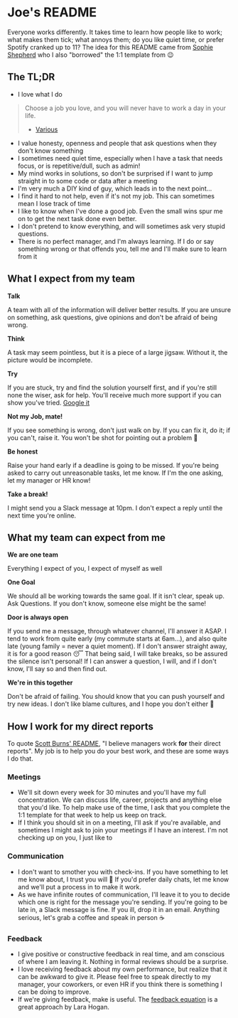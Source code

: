 # Joe's README

Everyone works differently. It takes time to learn how people like to work; what makes them tick; what annoys them; do you like quiet time, or prefer Spotify cranked up to 11?
The idea for this README came from [Sophie Shepherd](https://github.com/sophshep) who I also "borrowed" the 1:1 template from 😉

## The TL;DR

* I love what I do
> Choose a job you love, and you will never have to work a day in your life.
> - [Various](https://quoteinvestigator.com/2014/09/02/job-love/)
* I value honesty, openness and people that ask questions when they don't know something
* I sometimes need quiet time, especially when I have a task that needs focus, or is repetitive/dull, such as admin!
* My mind works in solutions, so don't be surprised if I want to jump straight in to some code or data after a meeting
* I'm very much a DIY kind of guy, which leads in to the next point...
* I find it hard to not help, even if it's not my job. This can sometimes mean I lose track of time
* I like to know when I've done a good job. Even the small wins spur me on to get the next task done even better.
* I don't pretend to know everything, and will sometimes ask very stupid questions.
* There is no perfect manager, and I'm always learning. If I do or say something wrong or that offends you, tell me and I'll make sure to learn from it

## What I expect from my team

**Talk**

A team with all of the information will deliver better results. If you are unsure on something, ask questions, give opinions and don't be afraid of being wrong.

**Think**

A task may seem pointless, but it is a piece of a large jigsaw. Without it, the picture would be incomplete.

**Try**

If you are stuck, try and find the solution yourself first, and if you're still none the wiser, ask for help. You'll receive much more support if you can show you've tried. [Google it](https://www.google.co.uk)

**Not my Job, mate!** 

If you see something is wrong, don't just walk on by. If you can fix it, do it; if you can't, raise it. You won't be shot for pointing out a problem 🤗

**Be honest** 

Raise your hand early if a deadline is going to be missed. If you're being asked to carry out unreasonable tasks, let me know. If I'm the one asking, let my manager or HR know!

**Take a break!**

I might send you a Slack message at 10pm. I don't expect a reply until the next time you're online.


## What my team can expect from me

**We are one team**

Everything I expect of you, I expect of myself as well 

**One Goal**

We should all be working towards the same goal. If it isn't clear, speak up. Ask Questions. If you don't know, someone else might be the same!

**Door is always open** 

If you send me a message, through whatever channel, I'll answer it ASAP. I tend to work from quite early (my commute starts at 6am...), and also quite late (young family = never a quiet moment). If I don't answer straight away, it is for a good reason 😴 That being said, I will take breaks, so be assured the silence isn't personal!
If I can answer a question, I will, and if I don't know, I'll say so and then find out.

**We're in this together** 

Don't be afraid of failing. You should know that you can push yourself and try new ideas. I don't like blame cultures, and I hope you don't either 🙂

## How I work for my direct reports

To quote [Scott Burns' README](https://docs.google.com/presentation/d/1PE2OmkVykdZYF2QzmJ-ZUHqBAxnnsbnMsd19z3qLWNI/edit#slide=id.g326aa7ae8d_0_178), "I believe managers work **for** their direct reports". My job is to help you do your best work, and these are some ways I do that.

### Meetings
* We'll sit down every week for 30 minutes and you'll have my full concentration. We can discuss life, career, projects and anything else that you'd like. To help make use of the time, I ask that you complete the 1:1 template for that week to help us keep on track.
* If I think you should sit in on a meeting, I'll ask if you're available, and sometimes I might ask to join your meetings if I have an interest. I'm not checking up on you, I just like to 

### Communication
* I don't want to smother you with check-ins. If you have something to let me know about, I trust you will 🤞 If you'd prefer daily chats, let me know and we'll put a process in to make it work.
* As we have infinite routes of communication, I'll leave it to you to decide which one is right for the message you're sending. If you're going to be late in, a Slack message is fine. If you ill, drop it in an email. Anything serious, let's grab a coffee and speak in person ☕️

### Feedback
* I give positive or constructive feedback in real time, and am conscious of where I am leaving it. Nothing in formal reviews should be a surprise.
* I love receiving feedback about my own performance, but realize that it can be awkward to give it. Please feel free to speak directly to my manager, your coworkers, or even HR if you think there is something I can be doing to improve.
* If we're giving feedback, make is useful. The [feedback equation](https://larahogan.me/blog/feedback-equation/) is a great approach by Lara Hogan.
